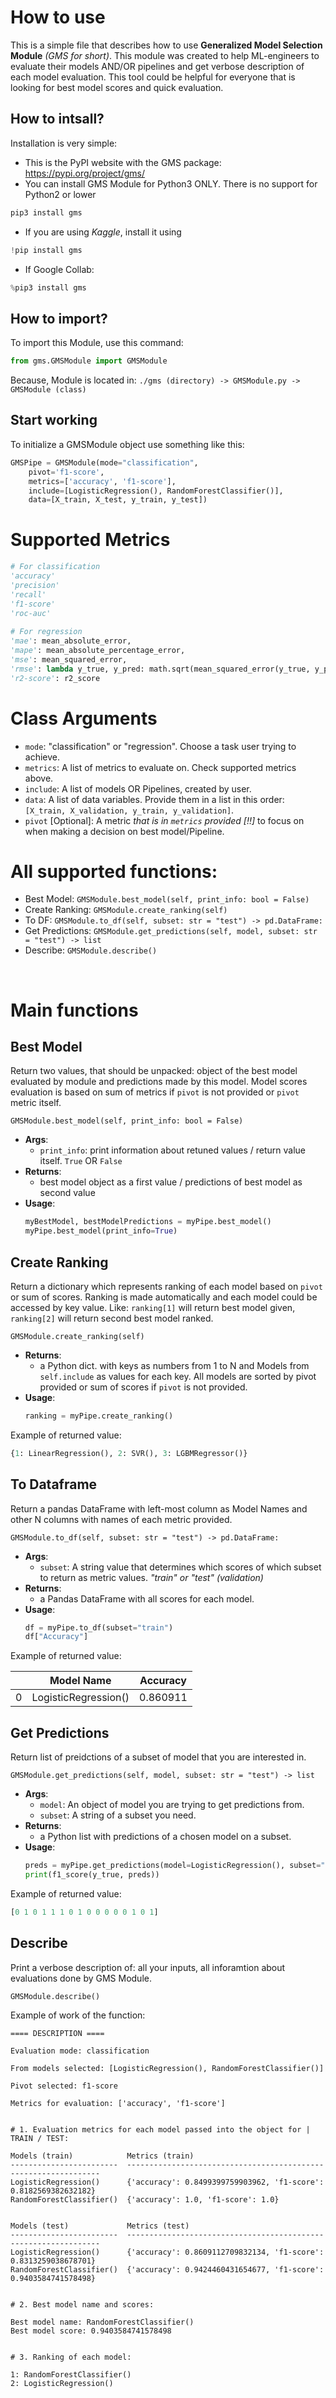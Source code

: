 # How to use

This is a simple file that describes how to use **Generalized Model Selection Module** *(GMS for short)*. This module was created to help ML-engineers to evaluate their models AND/OR pipelines
and get verbose description of each model evaluation. This tool could be helpful for everyone that is looking for best model scores and quick evaluation.


## How to intsall?

Installation is very simple:

- This is the PyPI website with the GMS package: https://pypi.org/project/gms/
- You can install GMS Module for Python3 ONLY. There is no support for Python2 or lower

```python
pip3 install gms
```

- If you are using *Kaggle*, install it using

```python
!pip install gms
```

- If Google Collab:

```python
%pip3 install gms
```


## How to import?

To import this Module, use this command:

```python
from gms.GMSModule import GMSModule
```

Because, Module is located in: `./gms (directory) -> GMSModule.py -> GMSModule (class)`


## Start working

To initialize a GMSModule object use something like this:

```python
GMSPipe = GMSModule(mode="classification",
	pivot='f1-score',
	metrics=['accuracy', 'f1-score'],
	include=[LogisticRegression(), RandomForestClassifier()],
	data=[X_train, X_test, y_train, y_test])
```


# Supported Metrics

```python
# For classification
'accuracy'
'precision'
'recall'
'f1-score'
'roc-auc'
            
# For regression
'mae': mean_absolute_error,
'mape': mean_absolute_percentage_error,
'mse': mean_squared_error,
'rmse': lambda y_true, y_pred: math.sqrt(mean_squared_error(y_true, y_pred)),
'r2-score': r2_score
```

# Class Arguments

- `mode`: "classification" or "regression". Choose a task user trying to achieve.
- `metrics`: A list of metrics to evaluate on. Check supported metrics above.
- `include`: A list of models OR Pipelines, created by user.
- `data`: A list of data variables. Provide them in a list in this order: `[X_train, X_validation, y_train, y_validation]`.
- `pivot` [Optional]: A metric *that is in `metrics` provided [!!]* to focus on when making a decision on best model/Pipeline.



# All supported functions:

- Best Model: `GMSModule.best_model(self, print_info: bool = False)`
- Create Ranking: `GMSModule.create_ranking(self)`
- To DF: `GMSModule.to_df(self, subset: str = "test") -> pd.DataFrame:`
- Get Predictions: `GMSModule.get_predictions(self, model, subset: str = "test") -> list`
- Describe: `GMSModule.describe()`



&nbsp;
&nbsp;
# Main functions

## Best Model

Return two values, that should be unpacked: object of the best model evaluated by module and predictions made by this model.
Model scores evaluation is based on sum of metrics if `pivot` is not provided or `pivot` metric itself.   

`GMSModule.best_model(self, print_info: bool = False)`

- **Args**:
	- `print_info`: print information about retuned values / return value itself. `True` OR `False`
- **Returns**:
	- best model object as a first value / predictions of best model as second value
- **Usage**:
 	```python
  	myBestModel, bestModelPredictions = myPipe.best_model()
  	myPipe.best_model(print_info=True)
   	```

## Create Ranking

Return a dictionary which represents ranking of each model based on `pivot` or sum of scores. Ranking is made automatically and each
model could be accessed by key value. Like: `ranking[1]` will return best model given, `ranking[2]` will return second best model ranked.

`GMSModule.create_ranking(self)`

- **Returns**:
	- a Python dict. with keys as numbers from 1 to N and Models from `self.include` as values for each key. All models are sorted by pivot provided or sum of scores if `pivot` is not provided.
- **Usage**:
 	```python
  	ranking = myPipe.create_ranking()
   	```
Example of returned value:

```python
{1: LinearRegression(), 2: SVR(), 3: LGBMRegressor()}
```


## To Dataframe

Return a pandas DataFrame with left-most column as Model Names and other N columns with names of each metric provided.

`GMSModule.to_df(self, subset: str = "test") -> pd.DataFrame:`

- **Args**:
	- `subset`: A string value that determines which scores of which subset to return as metric values. *"train" or "test" (validation)* 
- **Returns**:
	- a Pandas DataFrame with all scores for each model.
- **Usage**:
 	```python
  	df = myPipe.to_df(subset="train")
  	df["Accuracy"]
   	```
Example of returned value:


|    |      Model Name      | Accuracy |
| -- | -------------------- | -------- |
|  0  |LogisticRegression() | 0.860911 |



## Get Predictions

Return list of preidctions of a subset of model that you are interested in.

`GMSModule.get_predictions(self, model, subset: str = "test") -> list`

- **Args**:
	- `model`: An object of model you are trying to get predictions from.
 	- `subset`: A string of a subset you need.
- **Returns**:
	- a Python list with predictions of a chosen model on a subset.
- **Usage**:
 	```python
  	preds = myPipe.get_predictions(model=LogisticRegression(), subset="test")
  	print(f1_score(y_true, preds))
   	```
Example of returned value:

```python
[0 1 0 1 1 1 0 1 0 0 0 0 0 1 0 1]
```


## Describe

Print a verbose description of: all your inputs, all inforamtion about evaluations done by GMS Module.

`GMSModule.describe()`

Example of work of the function:

```
==== DESCRIPTION ====

Evaluation mode: classification

From models selected: [LogisticRegression(), RandomForestClassifier()]

Pivot selected: f1-score

Metrics for evaluation: ['accuracy', 'f1-score']


# 1. Evaluation metrics for each model passed into the object for | TRAIN / TEST:

Models (train)            Metrics (train)
------------------------  ----------------------------------------------------------------
LogisticRegression()      {'accuracy': 0.8499399759903962, 'f1-score': 0.8182569382632182}
RandomForestClassifier()  {'accuracy': 1.0, 'f1-score': 1.0} 


Models (test)             Metrics (test)
------------------------  ----------------------------------------------------------------
LogisticRegression()      {'accuracy': 0.8609112709832134, 'f1-score': 0.8313259038678701}
RandomForestClassifier()  {'accuracy': 0.9424460431654677, 'f1-score': 0.9403584741578498} 


# 2. Best model name and scores:

Best model name: RandomForestClassifier()
Best model score: 0.9403584741578498


# 3. Ranking of each model:

1: RandomForestClassifier()
2: LogisticRegression()
```
